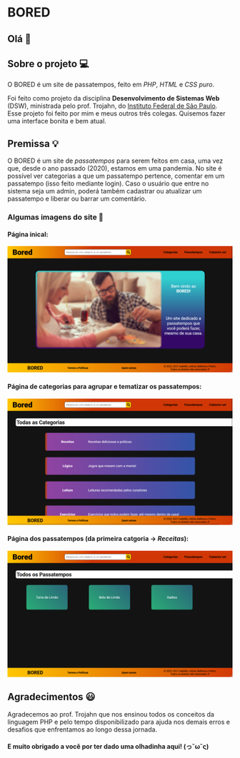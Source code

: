 # BORED

## Olá 👋

## Sobre o projeto 💻
O BORED é um site de passatempos, feito em _PHP_, _HTML_ e _CSS puro_.

Foi feito como projeto da disciplina **Desenvolvimento de Sistemas Web** (DSW), ministrada pelo prof. Trojahn, do [Instituto Federal de São Paulo](https://scl.ifsp.edu.br/).
Esse projeto foi feito por mim e meus outros três colegas. Quisemos fazer uma interface bonita e bem atual.

## Premissa 💡
O BORED é um site de _passatempos_ para serem feitos em casa, uma vez que, desde o ano passado (2020), estamos em uma pandemia.
No site é possível ver categorias a que um passatempo pertence, comentar em um passatempo (isso feito mediante login).
Caso o usuário que entre no sistema seja um admin, poderá também cadastrar ou atualizar um passatempo e liberar ou barrar um comentário.

### Algumas imagens do site 👀
#### Página inical:
![](index.png)

#### Página de categorias para agrupar e tematizar os passatempos:
![](categorias.png)

#### Página dos passatempos (da primeira catgoria -> _Receitas_):
![](passatempos.png)

## Agradecimentos 😃

Agradecemos ao prof. Trojahn que nos ensinou todos os conceitos da linguagem PHP e pelo tempo disponibilizado para ajuda nos demais erros e desafios que enfrentamos ao longo dessa jornada.

#### E muito obrigado a você por ter dado uma olhadinha aqui! (っ˘ω˘ς)
